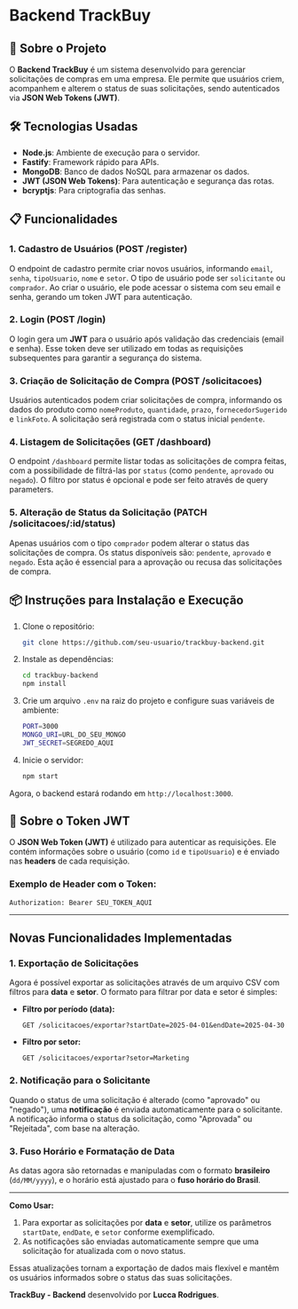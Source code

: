 
# Backend TrackBuy

## 🚀 **Sobre o Projeto**

O **Backend TrackBuy** é um sistema desenvolvido para gerenciar solicitações de compras em uma empresa. Ele permite que usuários criem, acompanhem e alterem o status de suas solicitações, sendo autenticados via **JSON Web Tokens (JWT)**.

## 🛠 **Tecnologias Usadas**

- **Node.js**: Ambiente de execução para o servidor.
- **Fastify**: Framework rápido para APIs.
- **MongoDB**: Banco de dados NoSQL para armazenar os dados.
- **JWT (JSON Web Tokens)**: Para autenticação e segurança das rotas.
- **bcryptjs**: Para criptografia das senhas.

## 📋 **Funcionalidades**

### 1. **Cadastro de Usuários (POST /register)**

O endpoint de cadastro permite criar novos usuários, informando `email`, `senha`, `tipoUsuario`, `nome` e `setor`. O tipo de usuário pode ser `solicitante` ou `comprador`. Ao criar o usuário, ele pode acessar o sistema com seu email e senha, gerando um token JWT para autenticação.

### 2. **Login (POST /login)**

O login gera um **JWT** para o usuário após validação das credenciais (email e senha). Esse token deve ser utilizado em todas as requisições subsequentes para garantir a segurança do sistema.

### 3. **Criação de Solicitação de Compra (POST /solicitacoes)**

Usuários autenticados podem criar solicitações de compra, informando os dados do produto como `nomeProduto`, `quantidade`, `prazo`, `fornecedorSugerido` e `linkFoto`. A solicitação será registrada com o status inicial `pendente`.

### 4. **Listagem de Solicitações (GET /dashboard)**

O endpoint `/dashboard` permite listar todas as solicitações de compra feitas, com a possibilidade de filtrá-las por `status` (como `pendente`, `aprovado` ou `negado`). O filtro por status é opcional e pode ser feito através de query parameters.

### 5. **Alteração de Status da Solicitação (PATCH /solicitacoes/:id/status)**

Apenas usuários com o tipo `comprador` podem alterar o status das solicitações de compra. Os status disponíveis são: `pendente`, `aprovado` e `negado`. Esta ação é essencial para a aprovação ou recusa das solicitações de compra.

## 📦 **Instruções para Instalação e Execução**

1. Clone o repositório:
    ```bash
    git clone https://github.com/seu-usuario/trackbuy-backend.git
    ```

2. Instale as dependências:
    ```bash
    cd trackbuy-backend
    npm install
    ```

3. Crie um arquivo `.env` na raiz do projeto e configure suas variáveis de ambiente:
    ```bash
    PORT=3000
    MONGO_URI=URL_DO_SEU_MONGO
    JWT_SECRET=SEGREDO_AQUI
    ```

4. Inicie o servidor:
    ```bash
    npm start
    ```

Agora, o backend estará rodando em `http://localhost:3000`.

## 🔑 **Sobre o Token JWT**

O **JSON Web Token (JWT)** é utilizado para autenticar as requisições. Ele contém informações sobre o usuário (como `id` e `tipoUsuario`) e é enviado nas **headers** de cada requisição.

### Exemplo de Header com o Token:

```
Authorization: Bearer SEU_TOKEN_AQUI
```

---
## Novas Funcionalidades Implementadas

### 1. Exportação de Solicitações
Agora é possível exportar as solicitações através de um arquivo CSV com filtros para **data** e **setor**. O formato para filtrar por data e setor é simples:

- **Filtro por período (data):**
    ```http
    GET /solicitacoes/exportar?startDate=2025-04-01&endDate=2025-04-30
    ```

- **Filtro por setor:**
    ```http
    GET /solicitacoes/exportar?setor=Marketing
    ```

### 2. Notificação para o Solicitante
Quando o status de uma solicitação é alterado (como "aprovado" ou "negado"), uma **notificação** é enviada automaticamente para o solicitante. A notificação informa o status da solicitação, como "Aprovada" ou "Rejeitada", com base na alteração.

### 3. Fuso Horário e Formatação de Data
As datas agora são retornadas e manipuladas com o formato **brasileiro** (`dd/MM/yyyy`), e o horário está ajustado para o **fuso horário do Brasil**.

---

**Como Usar:**

1. Para exportar as solicitações por **data** e **setor**, utilize os parâmetros `startDate`, `endDate`, e `setor` conforme exemplificado.
2. As notificações são enviadas automaticamente sempre que uma solicitação for atualizada com o novo status.

Essas atualizações tornam a exportação de dados mais flexível e mantêm os usuários informados sobre o status das suas solicitações.

**TrackBuy - Backend** desenvolvido por **Lucca Rodrigues**.
